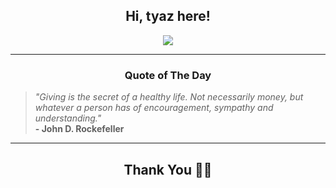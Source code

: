 <h2 align="center"> Hi, tyaz here!</h2>

<p align="center">
<a href="https://github.com/tyazx" alt="github streak"><img src="https://dvst-streak.herokuapp.com/?user=tyazx&theme=tokyonight&fire=DD472C"></a>
</p>

<hr>
<h3 align="center">Quote of The Day</h3>
<p align="center">
<blockquote>
<i>"Giving is the secret of a healthy life. Not necessarily money, but whatever a person has of encouragement, sympathy and understanding."</i>
<br>
<b>- John D. Rockefeller</b>
</blockquote>
</p>


<hr>
<h2 align="center">Thank You 🙏🏼</h2>
